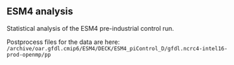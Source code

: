 ## ESM4 analysis

Statistical analysis of the ESM4 pre-industrial control run.  

Postprocess files for the data are here: `/archive/oar.gfdl.cmip6/ESM4/DECK/ESM4_piControl_D/gfdl.ncrc4-intel16-prod-openmp/pp`